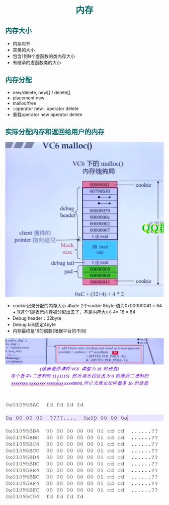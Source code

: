# __<center><font color="#006666">内存</font></center>__
## __<font color="#006666">内存大小</font>__
- 内存对齐
- 空类的大小
- 包含1到N个虚函数的类内存大小
- 有继承的虚函数类的大小

## __<font color="#006666">内存分配</font>__
- new/delete, new[] / delete[]
- placement new
- malloc/free
- ::operator new ::operator delete
- 重载operator new operator delete

## __<font color="#006666">实际分配内存和返回给用户的内存</font>__
![图片](../pics/malloc内存分配.png)
- cookie记录分配的内存大小 4byte 2个cookie 8byte 值为0x00000041 = 64 + 1(这个1是表示内存被分配出去了，不是内存大小) 4* 16 = 64
- Debug header：32byte
- Debug tail:固定4byte
- 内存最终是16的倍数(根据平台的不同)
  
![图片](../pics/%E5%86%85%E5%AD%98%E5%88%86%E9%85%8D%E8%AE%A1%E7%AE%97.png)

![图片](../pics/内存图.jpg)

  


